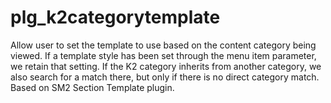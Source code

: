 plg_k2categorytemplate
======================

Allow user to set the template to use based on the content category being viewed. If a template style has been set through the menu item parameter, we retain that setting. If the K2 category inherits from another category, we also search for a match there, but only if there is no direct category match. Based on SM2 Section Template plugin.